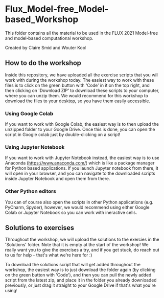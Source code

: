 # Flux_Model-free_Model-based_Workshop
This folder contains all the material to be used in the FLUX 2021 Model-free and model-based computational workshop.

Created by Claire Smid and Wouter Kool

## How to do the workshop
Inside this repository, we have uploaded all the exercise scripts that you will work with during the workshop today. The easiest way to work with these files is to click on the green button with 'Code' in it on the top right, and then clicking on 'Download ZIP' to download these scripts to your computer, where you can unzip them. We would recommend for this workshop to download the files to your desktop, so you have them easily accessible. 

### Using Google Colab
If you want to work with Google Colab, the easiest way is to then upload the unzipped folder to your Google Drive. Once this is done, you can open the script in Google colab just by double-clicking on a script! 

### Using Jupyter Notebook
If you want to work with Jupyter Notebook instead, the easiest way is to use Anaconda (https://www.anaconda.com/) which is like a package manager for Python based applications. If you launch Jupyter notebook from there, it will open in your browser, and you can navigate to the downloaded scripts inside Jupyter Notebook and open them from there.

### Other Python editors
You can of course also open the scripts in other Python applications (e.g. PyCharm, Spyder), however, we would recommend using either Google Colab or Jupyter Notebook so you can work with ineractive cells.

## Solutions to exercises
Throughout the workshop, we will upload the solutions to the exercies in the 'Solutions' folder. Note that it is empty at the start of the workshop! We really want you to give the exercises a try, and if you get stuck, do reach out to us for help - that's what we're here for :)

To download the solutions script that will get added throughout the workshop, the easiest way is to just download the folder again (by clicking on the green button with 'Code'), and then you can pull the newly added script from the latest zip, and place it in the folder you already downloaded previously, or just drag it straight to your Google Drive if that's what you're using!
